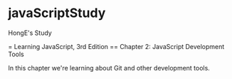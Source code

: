 # javaScriptStudy

HongE's Study

= Learning JavaScript, 3rd Edition
== Chapter 2: JavaScript Development Tools

In this chapter we're learning about Git and other development tools.
